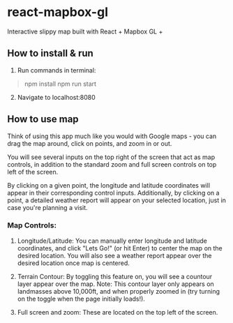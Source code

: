 # react-mapbox-gl
Interactive slippy map built with React + Mapbox GL + 

## How to install & run

1) Run commands in terminal:
> npm install
> npm run start

2) Navigate to localhost:8080

## How to use map

Think of using this app much like you would with Google maps - you can drag the map around, click on points, and zoom in or out.

You will see several inputs on the top right of the screen that act as map controls, in addition to the standard zoom and full screen controls on top left of the screen.

By clicking on a given point, the longitude and latitude coordinates will appear in their corresponding control inputs. Additionally, by clicking on a point, a detailed weather report will appear on your selected location, just in case you're planning a visit.


### Map Controls:
1) Longitude/Latitude: You can manually enter longitude and latitude coordinates, and click "Lets Go!" (or hit Enter) to center the map on the desired location. You will also see a weather report appear over the desired location once map is centered.

2) Terrain Contour: By toggling this feature on, you will see a countour layer appear over the map. Note: This contour layer only appears on landmasses above 
10,000ft, and when properly zoomed in (try turning on the toggle when the page initially loads!).

3) Full screen and zoom: These are located on the top left of the screen.

